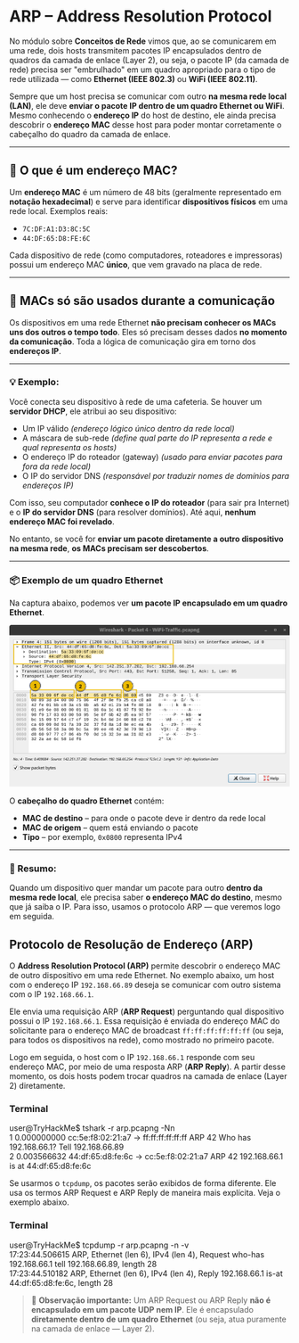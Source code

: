 # ARP – Address Resolution Protocol

No módulo sobre **Conceitos de Rede** vimos que, ao se comunicarem em uma rede, dois hosts transmitem pacotes IP encapsulados dentro de quadros da camada de enlace (Layer 2), ou seja, o pacote IP (da camada de rede) precisa ser "embrulhado" em um quadro apropriado para o tipo de rede utilizada — como **Ethernet (IEEE 802.3)** ou **WiFi (IEEE 802.11)**.

Sempre que um host precisa se comunicar com outro **na mesma rede local (LAN)**, ele deve **enviar o pacote IP dentro de um quadro Ethernet ou WiFi**. Mesmo conhecendo o **endereço IP** do host de destino, ele ainda precisa descobrir o **endereço MAC** desse host para poder montar corretamente o cabeçalho do quadro da camada de enlace.

---

## 📌 O que é um endereço MAC?

Um **endereço MAC** é um número de 48 bits (geralmente representado em **notação hexadecimal**) e serve para identificar **dispositivos físicos** em uma rede local. Exemplos reais:

* `7C:DF:A1:D3:8C:5C`
* `44:DF:65:D8:FE:6C`

Cada dispositivo de rede (como computadores, roteadores e impressoras) possui um endereço MAC **único**, que vem gravado na placa de rede.

---

## 🔁 MACs só são usados durante a comunicação

Os dispositivos em uma rede Ethernet **não precisam conhecer os MACs uns dos outros o tempo todo**. Eles só precisam desses dados **no momento da comunicação**. Toda a lógica de comunicação gira em torno dos **endereços IP**.

---

### 💡 Exemplo:

Você conecta seu dispositivo à rede de uma cafeteria. Se houver um **servidor DHCP**, ele atribui ao seu dispositivo:

* Um IP válido _(endereço lógico único dentro da rede local)_
* A máscara de sub-rede _(define qual parte do IP representa a rede e qual representa os hosts)_
* O endereço IP do roteador (gateway) _(usado para enviar pacotes para fora da rede local)_
* O IP do servidor DNS _(responsável por traduzir nomes de domínios para endereços IP)_

Com isso, seu computador **conhece o IP do roteador** (para sair pra Internet) e o **IP do servidor DNS** (para resolver domínios). Até aqui, **nenhum endereço MAC foi revelado**.

No entanto, se você for **enviar um pacote diretamente a outro dispositivo na mesma rede**, **os MACs precisam ser descobertos**.

---

### 📦 Exemplo de um quadro Ethernet

Na captura abaixo, podemos ver **um pacote IP encapsulado em um quadro Ethernet**.

![alt text](wireshark-traffic.png)

O **cabeçalho do quadro Ethernet** contém:

* **MAC de destino** – para onde o pacote deve ir dentro da rede local
* **MAC de origem** – quem está enviando o pacote
* **Tipo** – por exemplo, `0x0800` representa IPv4

---

### 🧠 Resumo:

Quando um dispositivo quer mandar um pacote para outro **dentro da mesma rede local**, ele precisa saber **o endereço MAC do destino**, mesmo que já saiba o IP. Para isso, usamos o protocolo ARP — que veremos logo em seguida.

## Protocolo de Resolução de Endereço (ARP)

O **Address Resolution Protocol (ARP)** permite descobrir o endereço MAC de outro dispositivo em uma rede Ethernet. No exemplo abaixo, um host com o endereço IP `192.168.66.89` deseja se comunicar com outro sistema com o IP `192.168.66.1`.

Ele envia uma requisição ARP (**ARP Request**) perguntando qual dispositivo possui o IP `192.168.66.1`. Essa requisição é enviada do endereço MAC do solicitante para o endereço MAC de broadcast `ff:ff:ff:ff:ff:ff` (ou seja, para todos os dispositivos na rede), como mostrado no primeiro pacote.

Logo em seguida, o host com o IP `192.168.66.1` responde com seu endereço MAC, por meio de uma resposta ARP (**ARP Reply**). A partir desse momento, os dois hosts podem trocar quadros na camada de enlace (Layer 2) diretamente.

### Terminal
user@TryHackMe$ tshark -r arp.pcapng -Nn <br>
1 0.000000000 cc:5e:f8:02:21:a7 → ff:ff:ff:ff:ff:ff ARP 42 Who has 192.168.66.1? Tell 192.168.66.89 <br>
2 0.003566632 44:df:65:d8:fe:6c → cc:5e:f8:02:21:a7 ARP 42 192.168.66.1 is at 44:df:65:d8:fe:6c <br>

Se usarmos o `tcpdump`, os pacotes serão exibidos de forma diferente. Ele usa os termos ARP Request e ARP Reply de maneira mais explícita. Veja o exemplo abaixo.

### Terminal
user@TryHackMe$ tcpdump -r arp.pcapng -n -v<br>
17:23:44.506615 ARP, Ethernet (len 6), IPv4 (len 4), Request who-has 192.168.66.1 tell 192.168.66.89, length 28 <br>
17:23:44.510182 ARP, Ethernet (len 6), IPv4 (len 4), Reply 192.168.66.1 is-at 44:df:65:d8:fe:6c, length 28<br>


> 🔎 **Observação importante:** Um ARP Request ou ARP Reply **não é encapsulado em um pacote UDP nem IP**. Ele é encapsulado **diretamente dentro de um quadro Ethernet** (ou seja, atua puramente na camada de enlace — Layer 2).

